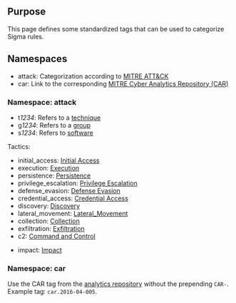 ## Purpose

This page defines some standardized tags that can be used to categorize Sigma rules.

## Namespaces

* attack: Categorization according to [MITRE ATT&CK](https://attack.mitre.org)
* car: Link to the corresponding [MITRE Cyber Analytics Repository (CAR)](https://car.mitre.org/)

### Namespace: attack

* t*1234*: Refers to a [technique](https://attack.mitre.org/wiki/All_Techniques)
* g*1234*: Refers to a [group](https://attack.mitre.org/wiki/Groups)
* s*1234*: Refers to [software](https://attack.mitre.org/wiki/Software)

Tactics:
* initial_access: [Initial Access](https://attack.mitre.org/wiki/Initial_Access)
* execution: [Execution](https://attack.mitre.org/wiki/Execution)
* persistence: [Persistence](https://attack.mitre.org/wiki/Persistence)
* privilege_escalation: [Privilege Escalation](https://attack.mitre.org/wiki/Privilege_Escalation)
* defense_evasion: [Defense Evasion](https://attack.mitre.org/wiki/Defense_Evasion)
* credential_access: [Credential Access](https://attack.mitre.org/wiki/Credential_Access)
* discovery: [Discovery](https://attack.mitre.org/wiki/Discovery)
* lateral_movement: [Lateral_Movement](https://attack.mitre.org/wiki/Lateral_Movement)
* collection: [Collection](https://attack.mitre.org/wiki/Collection)
* exfiltration: [Exfiltration](https://attack.mitre.org/wiki/Exfiltration)
* c2: [Command and Control](https://attack.mitre.org/wiki/Command_and_Control)
+ impact: [Impact](https://attack.mitre.org/tactics/TA0040/)

### Namespace: car

Use the CAR tag from the [analytics repository](https://car.mitre.org/analytics/) without the prepending `CAR-`. Example tag: `car.2016-04-005`.